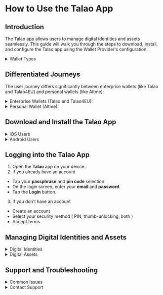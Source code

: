 # How to Use the Talao App 

## Introduction
The Talao app allows users to manage digital identities and assets seamlessly. This guide will walk you through the steps to download, install, and configure the Talao app using the Wallet Provider's configuration.

<details>
    <summary>Wallet Types</summary>
    
   There are three types of wallets you can configure and use through the Wallet Provider:
   - **Talao Wallet**: This wallet is designed for professional use, focusing on corporate identity management and secure transactions.
   - **Altme Wallet**: A more general-purpose wallet designed for individual users, supporting a wide range of verifiable credentials and digital assets.
   - **Talao4EU Wallet**: Specifically tailored for compliance with European standards, this wallet is ideal for organizations and individuals operating within the EU, ensuring adherence to regulations like EBSI (European Blockchain Services Infrastructure).
</details>

## Differentiated Journeys

   The user journey differs significantly between enterprise wallets (like Talao and Talao4EU) and personal wallets (like Altme):
   <details>
      <summary>Enterprise Wallets (Talao and Talao4EU):</summary>
    
      **Purpose**: Designed for businesses and organizations to manage professional credentials and corporate identities.   
      **Features**: Include advanced security settings, corporate identity management, and compliance with specific regulatory standards.                                                            
      **Configuration**: Requires detailed setup, often involving IT departments to ensure compliance and integration with enterprise systems.

   </details>
   <details>
      <summary>Personal Wallet (Altme):</summary>
    
      **Purpose**: Aimed at individual users for personal use, focusing on ease of use and a wide range of supported credentials.
      **Features**: User-friendly interface, support for various digital assets, and general-purpose identity management.
      **Configuration**: Simple setup process, suitable for non-technical users, and focuses on personal privacy and security.

   </details>

## Download and Install the Talao App
    
   <details>
      <summary>iOS Users</summary>
    
      1. Open the **App Store** on your iPhone.
      2. Search for **"Talao"**.
      3. Tap the **Download** button and install the app.
   </details>

   <details>
      <summary>Android Users</summary>
    
      1. Open the **Google Play Store** on your Android device.
      2. Search for **"Talao"**.
      3. Tap the **Install** button and install the app.
   </details>


## Logging into the Talao App
    
   1. Open the **Talao** app on your device.
   2. If you already have an account
   - Tap your **passphrase** and **pin code** selection
   - On the login screen, enter your **email** and **password**.
   - Tap the **Login** button.
   3. If you don't have an account
   - Create an account
   - Select your security method ( PIN, thumb-unlocking, both )
   - Accept terms



## Managing Digital Identities and Assets

<details>
   <summary>Digital Identities</summary>
    
   - **Create Identity**: Use the app to create and manage decentralized identities (DIDs).
   - **Issue Credentials**: Receive verifiable credentials from trusted issuers directly in the app.
   - **Share Credentials**: Share your credentials securely using QR codes or links.
</details>

<details>
   <summary>Digital Assets</summary>
    
   - **View Assets**: Access your digital assets such as tokens and NFTs.
   - **Transfer Assets**: Send and receive digital assets securely within the app.
   - **Track Transactions**: Monitor your transaction history and status.
</details>


## Support and Troubleshooting

<details>
   <summary>Common Issues</summary>
    
   - **Login Problems**: Ensure your email and password are correct. Use the **Forgot Password** option if necessary.
   - **Configuration Issues**: Double-check the QR code scan and ensure your Wallet Provider configuration is correct.
   - **App Crashes**: Restart the app or reinstall it from the App Store/Google Play Store.
</details>

<details>
   <summary>Contact Support</summary>
    
   - **Email**: [contact@altme.io](mailto:contact@altme.io)
   - **Help Center**: Access the help center through the app’s **Help** menu.
</details>